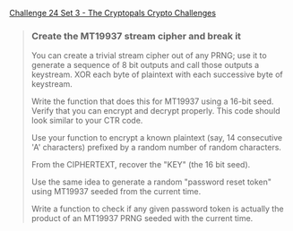 [Challenge 24 Set 3 - The Cryptopals Crypto Challenges](https://cryptopals.com/sets/3/challenges/24)

> ### Create the MT19937 stream cipher and break it
>
> You can create a trivial stream cipher out of any PRNG; use it to generate a sequence of 8 bit outputs and call those outputs a keystream. XOR each byte of plaintext with each successive byte of keystream.
>
> Write the function that does this for MT19937 using a 16-bit seed. Verify that you can encrypt and decrypt properly. This code should look similar to your CTR code.
>
> Use your function to encrypt a known plaintext (say, 14 consecutive 'A' characters) prefixed by a random number of random characters.
>
> From the CIPHERTEXT, recover the "KEY" (the 16 bit seed).
>
> Use the same idea to generate a random "password reset token" using MT19937 seeded from the current time.
>
> Write a function to check if any given password token is actually the product of an MT19937 PRNG seeded with the current time.